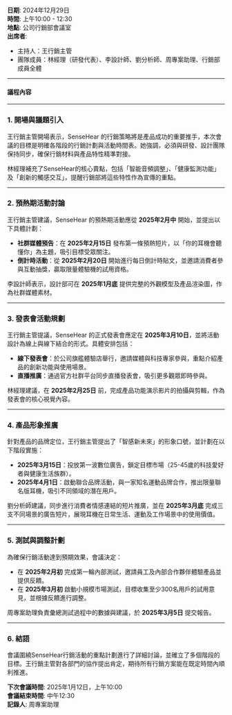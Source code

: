 **日期**: 2024年12月29日  
**時間**: 上午10:00 - 12:30  
**地點**: 公司行銷部會議室  
**出席者**:

- 主持人：王行銷主管
- 團隊成員：林經理（研發代表）、李設計師、劉分析師、周專案助理、行銷部成員全體

---

#### **議程內容**

---

### **1. 開場與議題引入**

王行銷主管開場表示，SenseHear 的行銷策略將是產品成功的重要推手，本次會議的目標是明確各階段的行銷計劃與活動時間表。她強調，必須與研發、設計團隊保持同步，確保行銷材料與產品特性精準對接。

林經理補充了SenseHear的核心賣點，包括「智能音頻調整」、「健康監測功能」及「創新的觸感交互」，提醒行銷部將這些特性作為宣傳的重點。

---

### **2. 預熱期活動討論**

王行銷主管建議，SenseHear 的預熱期活動應從 **2025年2月中** 開始，並提出以下具體計劃：

- **社群媒體預告**：在 **2025年2月15日** 發布第一條預熱短片，以「你的耳機會聽懂你」為主題，吸引目標受眾關注。
- **倒計時活動**：從 **2025年2月20日** 開始進行每日倒計時貼文，並邀請消費者參與互動抽獎，贏取限量體驗機的試用資格。

李設計師表示，設計部可在 **2025年1月底** 提供完整的外觀模型及產品渲染圖，作為社群媒體素材。

---

### **3. 發表會活動規劃**

王行銷主管提議，SenseHear 的正式發表會應定在 **2025年3月10日**，並將活動設計為線上與線下結合的形式。具體安排包括：

- **線下發表會**：於公司旗艦體驗店舉行，邀請媒體與科技專家參與，重點介紹產品的創新功能與使用場景。
- **直播推廣**：通過官方社群平台同步直播發表會，吸引更多觀眾即時參與。

林經理建議，在 **2025年2月25日** 前，完成產品功能演示影片的拍攝與剪輯，作為發表會的核心視覺內容。

---

### **4. 產品形象推廣**

針對產品的品牌定位，王行銷主管提出了「智感新未來」的形象口號，並計劃在以下階段實施：

- **2025年3月15日**：投放第一波數位廣告，鎖定目標市場（25-45歲的科技愛好者與健康生活族群）。
- **2025年4月1日**：啟動聯合品牌活動，與一家知名運動品牌合作，推出限量聯名版耳機，吸引不同領域的潛在用戶。

劉分析師建議，同步進行消費者情感連結的短片推廣，並在 **2025年3月底** 完成三支不同場景的廣告短片，展現耳機在日常生活、運動及工作場景中的使用價值。

---

### **5. 測試與調整計劃**

為確保行銷活動達到預期效果，會議決定：

- 在 **2025年2月初** 完成第一輪內部測試，邀請員工及內部合作夥伴體驗產品並提供反饋。
- 在 **2025年3月初** 啟動小規模市場測試，目標收集至少300名用戶的試用意見，並根據反饋進行調整。

周專案助理負責彙總測試過程中的數據與建議，於 **2025年3月5日** 提交報告。

---

### **6. 結語**

會議圍繞SenseHear行銷活動的重點計劃進行了詳細討論，並確立了多個階段的目標。王行銷主管對各部門的協作提出肯定，期待所有行銷方案能在既定時間內順利推進。

**下次會議時間**: 2025年1月12日，上午10:00  
**會議結束時間**: 中午12:30  
**記錄人**: 周專案助理